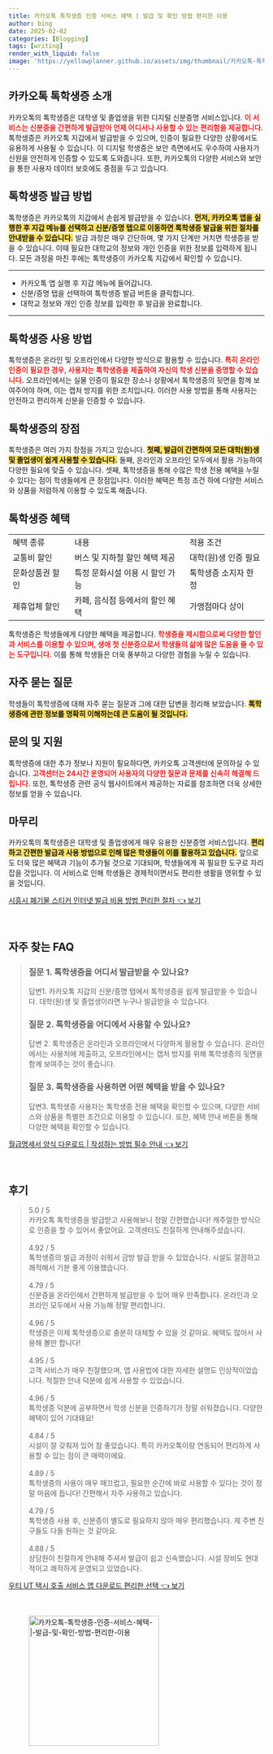 ```yaml
---
title: 카카오톡 톡학생증 인증 서비스 혜택 | 발급 및 확인 방법 편리한 이용
author: bing
date: 2025-02-02
categories: [Blogging]
tags: [writing]
render_with_liquid: false
image: 'https://yellowplanner.github.io/assets/img/thumbnail/카카오톡-톡학생증-인증-서비스-혜택-|-발급-및-확인-방법-편리한-이용.webp'
---
```



<h2 id='카카오톡_톡학생증_소개'>카카오톡 톡학생증 소개</h2>

<p>카카오톡의 톡학생증은 대학생 및 졸업생을 위한 디지털 신분증명 서비스입니다. <b><span style="color: #ee2323;">이 서비스는 신분증을 간편하게 발급받아 언제 어디서나 사용할 수 있는 편리함을 제공합니다.</span></b> 톡학생증은 카카오톡 지갑에서 발급받을 수 있으며, 인증이 필요한 다양한 상황에서도 유용하게 사용될 수 있습니다. 이 디지털 학생증은 보안 측면에서도 우수하여 사용자가 신원을 안전하게 인증할 수 있도록 도와줍니다. 또한, 카카오톡의 다양한 서비스와 보안을 통한 사용자 데이터 보호에도 중점을 두고 있습니다.</p>

<h2 id='톡학생증_발급_방법'>톡학생증 발급 방법</h2>

<p>톡학생증은 카카오톡의 지갑에서 손쉽게 발급받을 수 있습니다. <b><span style="background-color: #ffe066;">먼저, 카카오톡 앱을 실행한 후 지갑 메뉴를 선택하고 신분/증명 탭으로 이동하면 톡학생증 발급을 위한 절차를 안내받을 수 있습니다.</span></b> 발급 과정은 매우 간단하며, 몇 가지 단계만 거치면 학생증을 받을 수 있습니다. 이때 필요한 대학교의 정보와 개인 인증을 위한 정보를 입력하게 됩니다. 모든 과정을 마친 후에는 톡학생증이 카카오톡 지갑에서 확인할 수 있습니다.</p>

<hr />

<ul>
    <li>카카오톡 앱 실행 후 지갑 메뉴에 들어갑니다.</li>
    <li>신분/증명 탭을 선택하여 톡학생증 발급 버튼을 클릭합니다.</li>
    <li>대학교 정보와 개인 인증 정보를 입력한 후 발급을 완료합니다.</li>
</ul>

<hr />

<h2 id='톡학생증_사용_방법'>톡학생증 사용 방법</h2>

<p>톡학생증은 온라인 및 오프라인에서 다양한 방식으로 활용할 수 있습니다. <b><span style="color: #ee2323;">특히 온라인 인증이 필요한 경우, 사용자는 톡학생증을 제출하여 자신의 학생 신분을 증명할 수 있습니다.</span></b> 오프라인에서는 실물 인증이 필요한 장소나 상황에서 톡학생증의 뒷면을 함께 보여주어야 하며, 이는 캡처 방지를 위한 조치입니다. 이러한 사용 방법을 통해 사용자는 안전하고 편리하게 신분을 인증할 수 있습니다.</p>

<h2 id='톡학생증의_장점'>톡학생증의 장점</h2>

<p>톡학생증은 여러 가지 장점을 가지고 있습니다. <b><span style="background-color: #ffe066;">첫째, 발급이 간편하여 모든 대학(원)생 및 졸업생이 쉽게 사용할 수 있습니다.</span></b> 둘째, 온라인과 오프라인 모두에서 활용 가능하여 다양한 필요에 맞출 수 있습니다. 셋째, 톡학생증을 통해 수많은 학생 전용 혜택을 누릴 수 있다는 점이 학생들에게 큰 장점입니다. 이러한 혜택은 특정 조건 하에 다양한 서비스와 상품을 저렴하게 이용할 수 있도록 해줍니다.</p>

<h2 id='톡학생증_혜택'>톡학생증 혜택</h2>

<table>
    <tr>
        <td>혜택 종류</td>
        <td>내용</td>
        <td>적용 조건</td>
    </tr>
    <tr>
        <td>교통비 할인</td>
        <td>버스 및 지하철 할인 혜택 제공</td>
        <td>대학(원)생 인증 필요</td>
    </tr>
    <tr>
        <td>문화상품권 할인</td>
        <td>특정 문화시설 이용 시 할인 가능</td>
        <td>톡학생증 소지자 한정</td>
    </tr>
    <tr>
        <td>제휴업체 할인</td>
        <td>카페, 음식점 등에서의 할인 혜택</td>
        <td>가맹점마다 상이</td>
    </tr>
</table>

<p>톡학생증은 학생들에게 다양한 혜택을 제공합니다. <b><span style="color: #ee2323;">학생증을 제시함으로써 다양한 할인과 서비스를 이용할 수 있으며, 생애 첫 신분증으로서 학생들의 삶에 많은 도움을 줄 수 있는 도구입니다.</span></b> 이를 통해 학생들은 더욱 풍부하고 다양한 경험을 누릴 수 있습니다.</p>

<h2 id='자주_묻는_질문'>자주 묻는 질문</h2>

<p>학생들이 톡학생증에 대해 자주 묻는 질문과 그에 대한 답변을 정리해 보았습니다. <b><span style="background-color: #ffe066;">톡학생증에 관한 정보를 명확히 이해하는데 큰 도움이 될 것입니다.</span></b></p>

<h2 id='문의_및_지원'>문의 및 지원</h2>

<p>톡학생증에 대한 추가 정보나 지원이 필요하다면, 카카오톡 고객센터에 문의하실 수 있습니다. <b><span style="color: #ee2323;">고객센터는 24시간 운영되어 사용자의 다양한 질문과 문제를 신속히 해결해 드립니다.</span></b> 또한, 톡학생증 관련 공식 웹사이트에서 제공하는 자료를 참조하면 더욱 상세한 정보를 얻을 수 있습니다.</p>

<h2 id='마무리'>마무리</h2>

<p>카카오톡의 톡학생증은 대학생 및 졸업생에게 매우 유용한 신분증명 서비스입니다. <b><span style="background-color: #ffe066;">편리하고 간편한 발급과 사용 방법으로 인해 많은 학생들이 이를 활용하고 있습니다.</span></b> 앞으로도 더욱 많은 혜택과 기능이 추가될 것으로 기대되며, 학생들에게 꼭 필요한 도구로 자리 잡을 것입니다. 이 서비스로 인해 학생들은 경제적이면서도 편리한 생활을 영위할 수 있을 것입니다.</p>


<p><a class="click-button" title="시흥시 폐기물 스티커 인터넷 발급 비용 방법 편리한 절차" href="https://yellowplanner.github.io/posts/%EC%8B%9C%ED%9D%A5%EC%8B%9C-%ED%8F%90%EA%B8%B0%EB%AC%BC-%EC%8A%A4%ED%8B%B0%EC%BB%A4-%EC%9D%B8%ED%84%B0%EB%84%B7-%EB%B0%9C%EA%B8%89-%EB%B9%84%EC%9A%A9-%EB%B0%A9%EB%B2%95-%ED%8E%B8%EB%A6%AC%ED%95%9C-%EC%A0%88%EC%B0%A8/" rel="dofollow">시흥시 폐기물 스티커 인터넷 발급 비용 방법 편리한 절차 👈 보기</a></p><br>
<h2 id='자주_찾는_FAQ'>자주 찾는 FAQ</h2>
<div itemscope="" itemtype="https://schema.org/FAQPage"> 
<blockquote> 
<div itemscope="" itemprop="mainEntity" itemtype="https://schema.org/Question"> 
<h3 itemprop="name">질문 1. 톡학생증을 어디서 발급받을 수 있나요? </h3> 
<div itemscope="" itemprop="acceptedAnswer" itemtype="https://schema.org/Answer"> 
<span itemprop="text"> 
<p>답변1. 카카오톡 지갑의 신분/증명 탭에서 톡학생증을 쉽게 발급받을 수 있습니다. 대학(원)생 및 졸업생이라면 누구나 발급받을 수 있습니다.</p> 
</span> 
</div> 
</div> 
<div itemscope="" itemprop="mainEntity" itemtype="https://schema.org/Question"> 
<h3 itemprop="name">질문 2. 톡학생증을 어디에서 사용할 수 있나요? </h3> 
<div itemscope="" itemprop="acceptedAnswer" itemtype="https://schema.org/Answer"> 
<span itemprop="text"> 
<p>답변 2. 톡학생증은 온라인과 오프라인에서 다양하게 활용할 수 있습니다. 온라인에서는 사용처에 제출하고, 오프라인에서는 캡처 방지를 위해 톡학생증의 뒷면을 함께 보여주는 것이 좋습니다.</p> 
</span> 
</div> 
</div> 
<div itemscope="" itemprop="mainEntity" itemtype="https://schema.org/Question"> 
<h3 itemprop="name">질문 3. 톡학생증을 사용하면 어떤 혜택을 받을 수 있나요?</h3> 
<div itemscope="" itemprop="acceptedAnswer" itemtype="https://schema.org/Answer"> 
<span itemprop="text"> 
<p>답변3. 톡학생증 사용자는 톡학생증 전용 혜택을 확인할 수 있으며, 다양한 서비스와 상품을 특별한 조건으로 이용할 수 있습니다. 또한, 혜택 안내 버튼을 통해 다양한 혜택을 확인할 수 있습니다.</p> 
</span> 
</div> 
</div> 
</blockquote> 
</div>
<p><a class="click-button" title="월급명세서 양식 다운로드 | 작성하는 방법 필수 안내" href="https://yellowplanner.github.io/posts/%EC%9B%94%EA%B8%89%EB%AA%85%EC%84%B8%EC%84%9C-%EC%96%91%EC%8B%9D-%EB%8B%A4%EC%9A%B4%EB%A1%9C%EB%93%9C-%EC%9E%91%EC%84%B1%ED%95%98%EB%8A%94-%EB%B0%A9%EB%B2%95-%ED%95%84%EC%88%98-%EC%95%88%EB%82%B4/" rel="dofollow">월급명세서 양식 다운로드 | 작성하는 방법 필수 안내 👈 보기</a></p><br>
<h2 id='후기'>후기</h2>
<div itemscope itemtype="https://schema.org/Product">
  <blockquote>
  <div itemprop="review" itemscope itemtype="https://schema.org/Review">
      <div itemprop="reviewRating" itemscope itemtype="https://schema.org/Rating"> <span itemprop="ratingValue">5.0</span> / <span itemprop="bestRating">5</span> </div>
      <span itemprop="reviewBody">카카오톡 톡학생증을 발급받고 사용해보니 정말 간편했습니다! 캐주얼한 방식으로 인증을 할 수 있어서 좋았어요. 고객센터도 친절하게 안내해주셨습니다.</span>
  </div>
  <br>
  <div itemprop="review" itemscope itemtype="https://schema.org/Review">
      <div itemprop="reviewRating" itemscope itemtype="https://schema.org/Rating"> <span itemprop="ratingValue">4.92</span> / <span itemprop="bestRating">5</span> </div>
      <span itemprop="reviewBody">톡학생증의 발급 과정이 쉬워서 금방 발급 받을 수 있었습니다. 시설도 깔끔하고 쾌적해서 기분 좋게 이용했습니다.</span>
  </div>
  <br>
  <div itemprop="review" itemscope itemtype="https://schema.org/Review">
      <div itemprop="reviewRating" itemscope itemtype="https://schema.org/Rating"> <span itemprop="ratingValue">4.79</span> / <span itemprop="bestRating">5</span> </div>
      <span itemprop="reviewBody">신분증을 온라인에서 간편하게 발급받을 수 있어 매우 만족합니다. 온라인과 오프라인 모두에서 사용 가능해 정말 편리합니다.</span>
  </div>
  <br>
  <div itemprop="review" itemscope itemtype="https://schema.org/Review">
      <div itemprop="reviewRating" itemscope itemtype="https://schema.org/Rating"> <span itemprop="ratingValue">4.96</span> / <span itemprop="bestRating">5</span> </div>
      <span itemprop="reviewBody">학생증은 이제 톡학생증으로 충분히 대체할 수 있을 것 같아요. 혜택도 많아서 사용해 볼만 합니다!</span>
  </div>
  <br>
  <div itemprop="review" itemscope itemtype="https://schema.org/Review">
      <div itemprop="reviewRating" itemscope itemtype="https://schema.org/Rating"> <span itemprop="ratingValue">4.95</span> / <span itemprop="bestRating">5</span> </div>
      <span itemprop="reviewBody">고객 서비스가 매우 친절했으며, 앱 사용법에 대한 자세한 설명도 인상적이었습니다. 적절한 안내 덕분에 쉽게 사용할 수 있었습니다.</span>
  </div>
  <br>
  <div itemprop="review" itemscope itemtype="https://schema.org/Review">
      <div itemprop="reviewRating" itemscope itemtype="https://schema.org/Rating"> <span itemprop="ratingValue">4.96</span> / <span itemprop="bestRating">5</span> </div>
      <span itemprop="reviewBody">톡학생증 덕분에 공부하면서 학생 신분을 인증하기가 정말 쉬워졌습니다. 다양한 혜택이 있어 기대돼요!</span>
  </div>
  <br>
  <div itemprop="review" itemscope itemtype="https://schema.org/Review">
      <div itemprop="reviewRating" itemscope itemtype="https://schema.org/Rating"> <span itemprop="ratingValue">4.84</span> / <span itemprop="bestRating">5</span> </div>
      <span itemprop="reviewBody">시설이 잘 갖춰져 있어 참 좋았습니다. 특히 카카오톡이랑 연동되어 편리하게 사용할 수 있는 점이 큰 매력이에요.</span>
  </div>
  <br>
  <div itemprop="review" itemscope itemtype="https://schema.org/Review">
      <div itemprop="reviewRating" itemscope itemtype="https://schema.org/Rating"> <span itemprop="ratingValue">4.89</span> / <span itemprop="bestRating">5</span> </div>
      <span itemprop="reviewBody">톡학생증의 사용이 매우 매끄럽고, 필요한 순간에 바로 사용할 수 있다는 것이 정말 마음에 듭니다! 간편해서 자주 사용하고 있습니다.</span>
  </div>
  <br>
  <div itemprop="review" itemscope itemtype="https://schema.org/Review">
      <div itemprop="reviewRating" itemscope itemtype="https://schema.org/Rating"> <span itemprop="ratingValue">4.79</span> / <span itemprop="bestRating">5</span> </div>
      <span itemprop="reviewBody">톡학생증 사용 후, 신분증이 별도로 필요하지 않아 매우 편리했습니다. 제 주변 친구들도 다들 원하는 것 같아요.</span>
  </div>
  <br>
  <div itemprop="review" itemscope itemtype="https://schema.org/Review">
      <div itemprop="reviewRating" itemscope itemtype="https://schema.org/Rating"> <span itemprop="ratingValue">4.88</span> / <span itemprop="bestRating">5</span> </div>
      <span itemprop="reviewBody">상담원이 친절하게 안내해 주셔서 발급이 쉽고 신속했습니다. 시설 장비도 현대적이고 쾌적하게 운영되고 있었습니다.</span>
  </div>
  </blockquote>
</div>
<p><a class="click-button" title="우티 UT 택시 호출 서비스 앱 다운로드 편리한 선택" href="https://yellowplanner.github.io/posts/%EC%9A%B0%ED%8B%B0-UT-%ED%83%9D%EC%8B%9C-%ED%98%B8%EC%B6%9C-%EC%84%9C%EB%B9%84%EC%8A%A4-%EC%95%B1-%EB%8B%A4%EC%9A%B4%EB%A1%9C%EB%93%9C-%ED%8E%B8%EB%A6%AC%ED%95%9C-%EC%84%A0%ED%83%9D/" rel="dofollow">우티 UT 택시 호출 서비스 앱 다운로드 편리한 선택 👈 보기</a></p><br>
<figure class="image"><img src="https://yellowplanner.github.io/assets/img/thumbnail/카카오톡-톡학생증-인증-서비스-혜택-|-발급-및-확인-방법-편리한-이용.webp" alt="카카오톡-톡학생증-인증-서비스-혜택-|-발급-및-확인-방법-편리한-이용" width="256" height="256"></figure>